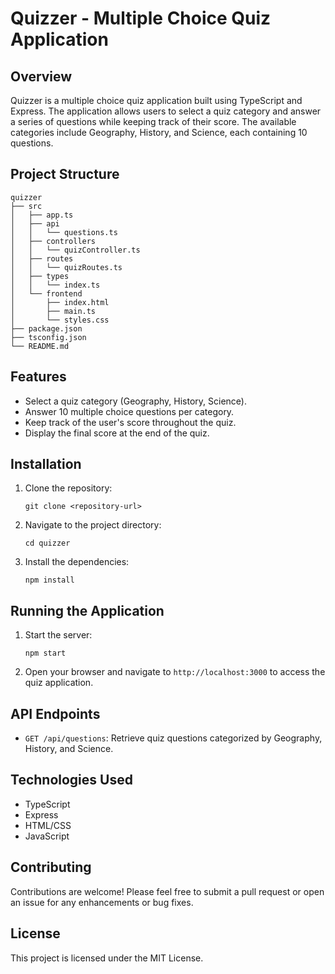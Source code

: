 # Quizzer - Multiple Choice Quiz Application

## Overview
Quizzer is a multiple choice quiz application built using TypeScript and Express. The application allows users to select a quiz category and answer a series of questions while keeping track of their score. The available categories include Geography, History, and Science, each containing 10 questions.

## Project Structure
```
quizzer
├── src
│   ├── app.ts
│   ├── api
│   │   └── questions.ts
│   ├── controllers
│   │   └── quizController.ts
│   ├── routes
│   │   └── quizRoutes.ts
│   ├── types
│   │   └── index.ts
│   └── frontend
│       ├── index.html
│       ├── main.ts
│       └── styles.css
├── package.json
├── tsconfig.json
└── README.md
```

## Features
- Select a quiz category (Geography, History, Science).
- Answer 10 multiple choice questions per category.
- Keep track of the user's score throughout the quiz.
- Display the final score at the end of the quiz.

## Installation
1. Clone the repository:
   ```
   git clone <repository-url>
   ```
2. Navigate to the project directory:
   ```
   cd quizzer
   ```
3. Install the dependencies:
   ```
   npm install
   ```

## Running the Application
1. Start the server:
   ```
   npm start
   ```
2. Open your browser and navigate to `http://localhost:3000` to access the quiz application.

## API Endpoints
- `GET /api/questions`: Retrieve quiz questions categorized by Geography, History, and Science.

## Technologies Used
- TypeScript
- Express
- HTML/CSS
- JavaScript

## Contributing
Contributions are welcome! Please feel free to submit a pull request or open an issue for any enhancements or bug fixes.

## License
This project is licensed under the MIT License.